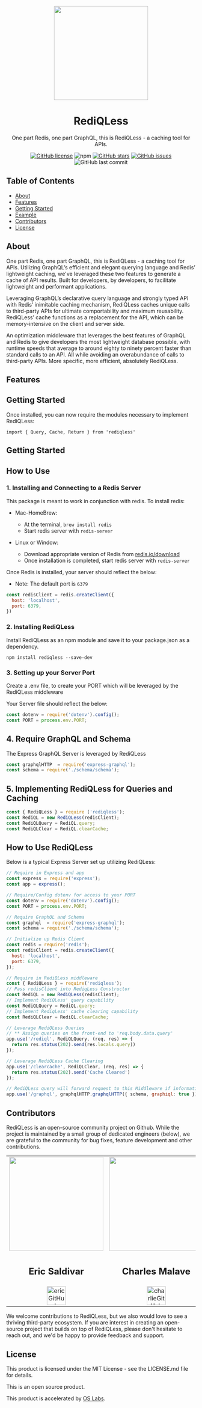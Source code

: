 <p align="center">
<img src="https://rediqless.s3.us-east-2.amazonaws.com/REDIQLESS-LOGO-CLEAN+(2).png" width="250" />
</p>
<h1 align ="center">RediQLess</h1>
<p align="center">One part Redis, one part GraphQL, this is RediQLess - a caching tool for APIs.</p>
<p align="center">
<a href="https://github.com/oslabs-beta/rediQLess//blob/main/LICENSE"><img alt="GitHub license" src="https://img.shields.io/github/license/oslabs-beta/rediQLess"></a>
<img alt="npm" src="https://img.shields.io/npm/v/rediqless">
<a href="https://github.com/oslabs-beta/rediQLess/stargazers"><img alt="GitHub stars" src="https://img.shields.io/github/stars/oslabs-beta/rediQLess"></a>
<a href="https://github.com/oslabs-beta/rediQLess/issues"><img alt="GitHub issues" src="https://img.shields.io/github/issues/oslabs-beta/rediQLess"></a>
<img alt="GitHub last commit" src="https://img.shields.io/github/last-commit/oslabs-beta/rediQLess">

</p>
<h2>Table of Contents</h2>

- [About](https://github.com/oslabs-beta/rediQLess/#About)
- [Features](https://github.com/oslabs-beta/rediQLess/#Features)
- [Getting Started](https://github.com/oslabs-beta/rediQLess/#Getting-Started])
- [Example](https://github.com/oslabs-beta/rediQLess/#Example)
- [Contributors](https://github.com/oslabs-beta/rediQLess/#Contributors)
- [License](https://github.com/oslabs-beta/rediQLess/#License)

<h2 href="#About">About</h2>

One part Redis, one part GraphQL, this is RediQLess - a caching tool for APIs. Utilizing GraphQL’s efficient and elegant querying language and Redis’ lightweight caching, we've leveraged these two features to generate a cache of API results. Built for developers, by developers, to facilitate lightweight and performant applications.

Leveraging GraphQL’s declarative query language and strongly typed API with Redis’ inimitable caching mechanism, RediQLess caches unique calls to third-party APIs for ultimate comportability and maximum reusability. RediQLess’ cache functions as a replacement for the API, which can be memory-intensive on the client and server side.

An optimization middleware that leverages the best features of GraphQL and Redis to give developers the most lightweight database possible, with runtime speeds that average to around eighty to ninety percent faster than standard calls to an API. All while avoiding an overabundance of calls to third-party APIs. More specific, more efficient, absolutely RediQLess.

<h2 href="#Features">Features</h2>

<h2>Getting Started</h2>



Once installed, you can now require the modules necessary to implement RediQLess:

`import { Query, Cache, Return } from 'rediqless'`

## Getting Started

<h2 href="#Example">How to Use</h2>

### 1. Installing and Connecting to a Redis Server

This package is meant to work in conjunction with redis. To install redis:

- Mac-HomeBrew:
  - At the terminal, `brew install redis`
  - Start redis server with `redis-server`

- Linux or Window:
  - Download appropriate version of Redis from [redis.io/download](redis.io/download)
  - Once installation is completed, start redis server with `redis-server`

Once Redis is installed, your server should reflect the below:
  - Note: The default port is `6379`
  
```javascript
const redisClient = redis.createClient({
  host: 'localhost',
  port: 6379,
})
```


### 2. Installing RediQLess
Install RediQLess as an npm module and save it to your package.json as a dependency.

`npm install rediqless --save-dev`

### 3. Setting up your Server Port
Create a .env file, to create your PORT which will be leveraged by the RediQLess middleware

Your Server file should reflect the below:
```javascript
const dotenv = require('dotenv').config();
const PORT = process.env.PORT;
```

## 4. Require GraphQL and Schema
The Express GraphQL Server is leveraged by RediQLess 

```javascript
const graphqlHTTP  = require('express-graphql');
const schema = require('./schema/schema');
```

## 5. Implementing RediQLess for Queries and Caching

```javascript
const { RediQLess } = require ('rediqless');
const RediQL = new RediQLess(redisClient);
const RediQLQuery = RediQL.query;
const RediQLClear = RediQL.clearCache;
```

## How to Use RediQLess
Below is a typical Express Server set up utilizing RediQLess:

```javascript
// Require in Express and app
const express = require('express');
const app = express();

// Require/Config dotenv for access to your PORT
const dotenv = require('dotenv').config();
const PORT = process.env.PORT;

// Require GraphQL and Schema
const graphql  = require('express-graphql');
const schema = require('./schema/schema');

// Initialize up Redis Client
const redis = require('redis');
const redisClient = redis.createClient({
  host: 'localhost',
  port: 6379,
});

// Require in RediQLess middleware
const { RediQLess } = require('rediqless');
// Pass redisClient into RediqLess Constructor
const RediQL = new RediQLess(redisClient);
// Implement RediQLess' query capability
const RediQLQuery = RediQL.query;
// Implement RediqLess' cache clearing capability
const RediQLClear = RediQL.clearCache;

// Leverage RediQLess Queries
// ** Assign queries on the front-end to 'req.body.data.query'
app.use('/rediql', RediQLQuery, (req, res) => {
  return res.status(202).send(res.locals.query))
});

// Leverage RediQLess Cache Clearing
app.use('/clearcache', RediQLClear, (req, res) => {
  return res.status(202).send('Cache Cleared')
});

// RediQLess query will forward request to this Middleware if information is not yet cached
app.use('/graphql', graphqlHTTP.graphqlHTTP({ schema, graphiql: true }));
```

<h2 href="#Contributors">Contributors</h2>

RediQLess is an open-source community project on Github. While the project is maintained by a small group of dedicated engineers (below), we are grateful to the community for bug fixes, feature development and other contributions.

<table align="center">
  <tr>
    <td valign="top"> <img src="https://rediqless.s3.us-east-2.amazonaws.com/profile.jpg" width="250"/></td>
    <td valign="top"> <img src="https://rediqless.s3.us-east-2.amazonaws.com/1629337049016.jpeg" width="250"/></td>
    <td valign="top"> <img src="https://media-exp1.licdn.com/dms/image/C4D03AQHYrToMqrX8_Q/profile-displayphoto-shrink_800_800/0/1618435070746?e=1635379200&v=beta&t=DeONQx4zzECVOTDOUFKjiAyFCyup0vPv2YDj863yGuE" width="250"/></td>
    <td valign="top"> <img src="https://media-exp1.licdn.com/dms/image/C4D03AQEOE2BopNqOmg/profile-displayphoto-shrink_800_800/0/1529432272197?e=1635379200&v=beta&t=CcNs7vSOXoStA_orsa2VazEHGbAwNPJMWmvxvYmQkok" width="250"/></td>
  </tr>
  <tr>
      <td valign="top"><h2 align="center">Eric Saldivar</h2></td>
      <td valign="top"><h2 align="center">Charles Malave</h2></td>
      <td valign="top"><h2 align="center">Travis Woolston</h2></td>
      <td valign="top"><h2 align="center">Ian Judd</h2></td>
  </tr>
   <tr>
      <td align="center"><a href="https://github.com/esaldivar" target="_blank" align="center"> <img src="https://rediqless.s3.us-east-2.amazonaws.com/ghicon.png" alt="ericGitHub" width="50" height="50"/></a></td>
      <td align="center"><a href="https://github.com/cmalave13" target="_blank" align="center"> <img src="https://rediqless.s3.us-east-2.amazonaws.com/ghicon.png" alt="charlieGitHub" width="50" height="50"/></a></td>
      <td align="center"><a href="https://github.com/TravisWoolston" target="_blank" align="center"> <img src="https://rediqless.s3.us-east-2.amazonaws.com/ghicon.png" alt="travisGitHub" width="50" height="50"/></a></td>
      <td align="center"><a href="https://github.com/ikjudd" target="_blank" align="center"> <img src="https://rediqless.s3.us-east-2.amazonaws.com/ghicon.png" alt="IanGitHub" width="50" height="50"/></a></td>
  </tr>
</table>

We welcome contributions to RediQLess, but we also would love to see a thriving third-party ecosystem. If you are interest in creating an open-source project that builds on top of RediQLess, please don't hesitate to reach out, and we'd be happy to provide feedback and support.

<h2 href="#License">License</h2>

This product is licensed under the MIT License - see the LICENSE.md file for details.

This is an open source product.

This product is accelerated by [OS Labs](https://opensourcelabs.io/).
